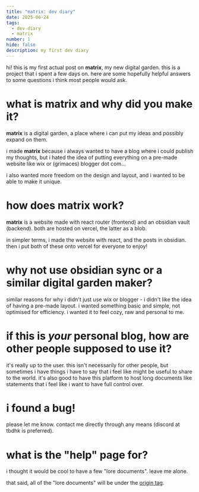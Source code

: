 ```yaml
---
title: "matrix: dev diary"
date: 2025-06-24
tags:
  - dev-diary
  - matrix
number: 1
hide: false
description: my first dev diary
---
```

hi! this is my first actual post on **matrix**, my new digital garden. this is a project that i spent a few days on. here are some hopefully helpful answers to some questions i think most people would ask.
# what is **matrix** and why did you make it?
**matrix** is a digital garden, a place where i can put my ideas and possibly expand on them.

i made **matrix** because i always wanted to have a blog where i could publish my thoughts, but i hated the idea of putting everything on a pre-made website like wix or (grimaces) blogger dot com...

i also wanted more freedom on the design and layout, and i wanted to be able to make it unique.
# how does **matrix** work?
**matrix** is a website made with react router (frontend) and an obsidian vault (backend). both are hosted on vercel, the latter as a blob.

in simpler terms, i made the website with react, and the posts in obsidian. then i put both of these onto vercel for everyone to enjoy!
# why not use obsidian sync or a similar digital garden maker?
similar reasons for why i didn't just use wix or blogger - i didn't like the idea of having a pre-made layout. i wanted something basic and simple, not optimised for efficiency. i wanted it to feel cozy, raw and personal to me.
# if this is *your* personal blog, how are other people supposed to use it?
it's really up to the user. this isn't necessarily for other people, but sometimes i have things i have to say that i feel like might be useful to share to the world. it's also good to have this platform to host long documents like statements that i feel like i want to have full control over.
# i found a bug!
please let me know. contact me directly through any means (discord at tbdhk is preferred).
# what is the "help" page for?
i thought it would be cool to have a few "lore documents". leave me alone.

that said, all of the "lore documents" will be under the [origin tag](/tags/origin).
